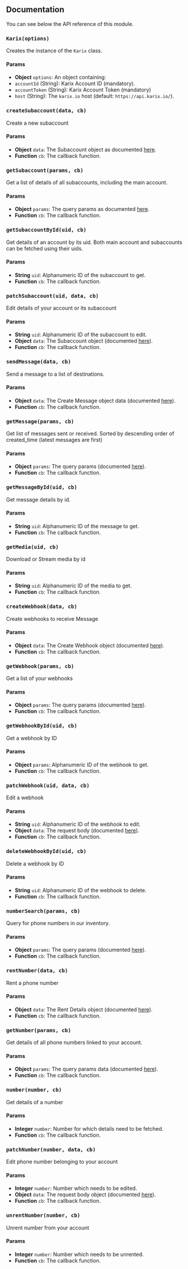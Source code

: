 ## Documentation

You can see below the API reference of this module.

### `Karix(options)`
Creates the instance of the `Karix` class.

#### Params

- **Object** `options`: An object containing:
 - `accountId` (String): Karix Account ID (mandatory).
 - `accountToken` (String): Karix Account Token  (mandatory)
 - `host` (String): The `karix.io` host (default: `https://api.karix.io/`).

### `createSubaccount(data, cb)`
Create a new subaccount

#### Params

- **Object** `data`: The Subaccount object as documented [here](http://docs.karix.io/v2/#operation/createSubaccount).
- **Function** `cb`: The callback function.

### `getSubaccount(params, cb)`
Get a list of details of all subaccounts, including the main account.

#### Params

- **Object** `params`: The query params as documented [here](http://docs.karix.io/v2/#operation/getSubaccount).
- **Function** `cb`: The callback function.

### `getSubaccountById(uid, cb)`
Get details of an account by its uid. Both main account and subaccounts can be fetched using their uids.

#### Params

- **String** `uid`: Alphanumeric ID of the subaccount to get.
- **Function** `cb`: The callback function.

### `patchSubaccount(uid, data, cb)`
Edit details of your account or its subaccount

#### Params

- **String** `uid`: Alphanumeric ID of the subaccount to edit.
- **Object** `data`: The Subaccount object (documented [here](http://docs.karix.io/v2/#operation/patchSubaccount)).
- **Function** `cb`: The callback function.

### `sendMessage(data, cb)`
Send a message to a list of destinations.

#### Params

- **Object** `data`: The Create Message object data (documented [here](http://docs.karix.io/v2/#operation/sendMessage)).
- **Function** `cb`: The callback function.

### `getMessage(params, cb)`
Get list of messages sent or received. Sorted by descending order of created_time (latest messages are first)

#### Params

- **Object** `params`: The query params (documented [here](http://docs.karix.io/v2/#operation/getMessage)).
- **Function** `cb`: The callback function.

### `getMessageById(uid, cb)`
Get message details by id.

#### Params

- **String** `uid`: Alphanumeric ID of the message to get.
- **Function** `cb`: The callback function.

### `getMedia(uid, cb)`
Download or Stream media by id

#### Params

- **String** `uid`: Alphanumeric ID of the media to get.
- **Function** `cb`: The callback function.

### `createWebhook(data, cb)`
Create webhooks to receive Message

#### Params

- **Object** `data`: The Create Webhook object (documented [here](http://docs.karix.io/v2/#operation/createWebhook)).
- **Function** `cb`: The callback function.

### `getWebhook(params, cb)`
Get a list of your webhooks

#### Params

- **Object** `params`: The query params (documented [here](http://docs.karix.io/v2/#operation/getWebhook)).
- **Function** `cb`: The callback function.

### `getWebhookById(uid, cb)`
Get a webhook by ID

#### Params

- **Object** `params`: Alphanumeric ID of the webhook to get.
- **Function** `cb`: The callback function.

### `patchWebhook(uid, data, cb)`
Edit a webhook

#### Params

- **String** `uid`: Alphanumeric ID of the webhook to edit.
- **Object** `data`: The request body (documented [here](http://docs.karix.io/v2/#operation/patchWebhook)).
- **Function** `cb`: The callback function.

### `deleteWebhookById(uid, cb)`
Delete a webhook by ID

#### Params

- **String** `uid`: Alphanumeric ID of the webhook to delete.
- **Function** `cb`: The callback function.

### `numberSearch(params, cb)`
Query for phone numbers in our inventory.

#### Params

- **Object** `params`: The query params (documented [here](http://docs.karix.io/v2/#tag/NumberSearch%2Fpaths%2F~1numbersearch~1%2Fget)).
- **Function** `cb`: The callback function.

### `rentNumber(data, cb)`
Rent a phone number

#### Params

- **Object** `data`: The Rent Details object (documented [here](http://docs.karix.io/v2/#operation/rentNumber)).
- **Function** `cb`: The callback function.

### `getNumber(params, cb)`
Get details of all phone numbers linked to your account.

#### Params

- **Object** `params`: The query params data (documented [here](http://docs.karix.io/v2/#operation/getNumber)).
- **Function** `cb`: The callback function.

### `number(number, cb)`
Get details of a number

#### Params

- **Integer** `number`: Number for which details need to be fetched.
- **Function** `cb`: The callback function.

### `patchNumber(number, data, cb)`
Edit phone number belonging to your account

#### Params

- **Integer** `number`: Number which needs to be edited.
- **Object** `data`: The request body object (documented [here](http://docs.karix.io/v2/#tag/Number%2Fpaths%2F~1number~1%7Bnum%7D~1%2Fget)).
- **Function** `cb`: The callback function.

### `unrentNumber(number, cb)`
Unrent number from your account

#### Params

- **Integer** `number`: Number which needs to be unrented.
- **Function** `cb`: The callback function.

